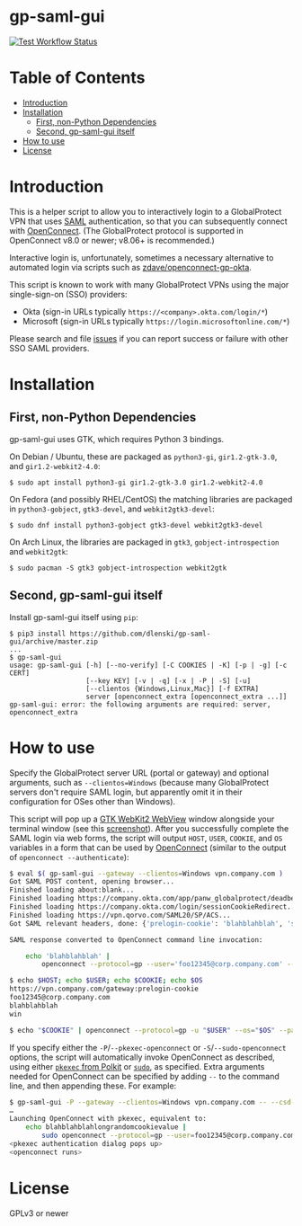 gp-saml-gui
===========

[![Test Workflow Status](https://github.com/dlenski/gp-saml-gui/workflows/build/badge.svg)](https://github.com/dlenski/gp-saml-gui/actions?query=workflow%3Abuild)

Table of Contents
=================

  * [Introduction](#introduction)
  * [Installation](#installation)
    * [First, non-Python Dependencies](#first-non-python-dependencies)
    * [Second, gp-saml-gui itself](#second-gp-saml-gui-itself)
  * [How to use](#how-to-use)
  * [License](#license)

Introduction
============

This is a helper script to allow you to interactively login to a GlobalProtect VPN
that uses [SAML](https://en.wikipedia.org/wiki/Security_Assertion_Markup_Language)
authentication, so that you can subsequently connect with [OpenConnect](https://www.infradead.org/openconnect).
(The GlobalProtect protocol is supported in OpenConnect v8.0 or newer; v8.06+ is recommended.)

Interactive login is, unfortunately, sometimes a necessary alternative to automated
login via scripts such as
[zdave/openconnect-gp-okta](https://github.com/zdave/openconnect-gp-okta).

This script is known to work with many GlobalProtect VPNs using the major single-sign-on (SSO) providers:

- Okta (sign-in URLs typically `https://<company>.okta.com/login/*`)
- Microsoft (sign-in URLs typically `https://login.microsoftonline.com/*`)

Please search and file [issues](https://github.com/dlenski/gp-saml-gui/issues) if you can report success
or failure with other SSO SAML providers.

Installation
============

First, non-Python Dependencies
------------------------------

gp-saml-gui uses GTK, which requires Python 3 bindings.

On Debian / Ubuntu, these are packaged as `python3-gi`, `gir1.2-gtk-3.0`, and
`gir1.2-webkit2-4.0`:

```
$ sudo apt install python3-gi gir1.2-gtk-3.0 gir1.2-webkit2-4.0
```

On Fedora (and possibly RHEL/CentOS) the matching libraries are packaged in
`python3-gobject`, `gtk3-devel`, and `webkit2gtk3-devel`:

```
$ sudo dnf install python3-gobject gtk3-devel webkit2gtk3-devel
```

On Arch Linux, the libraries are packaged in `gtk3`, `gobject-introspection`
and `webkit2gtk`:

```
$ sudo pacman -S gtk3 gobject-introspection webkit2gtk
```

Second, gp-saml-gui itself
--------------------------

Install gp-saml-gui itself using `pip`:

```
$ pip3 install https://github.com/dlenski/gp-saml-gui/archive/master.zip
...
$ gp-saml-gui
usage: gp-saml-gui [-h] [--no-verify] [-C COOKIES | -K] [-p | -g] [-c CERT]
                   [--key KEY] [-v | -q] [-x | -P | -S] [-u]
                   [--clientos {Windows,Linux,Mac}] [-f EXTRA]
                   server [openconnect_extra [openconnect_extra ...]]
gp-saml-gui: error: the following arguments are required: server, openconnect_extra
```

How to use
==========

Specify the GlobalProtect server URL (portal or gateway) and optional
arguments, such as `--clientos=Windows` (because many GlobalProtect
servers don't require SAML login, but apparently omit it in their configuration
for OSes other than Windows).

This script will pop up a [GTK WebKit2 WebView](https://webkitgtk.org/) window
alongside your terminal window (see this [screenshot](screenshot.png)).
After you successfully complete the SAML login via web forms, the script will output
`HOST`, `USER`, `COOKIE`, and `OS` variables in a form that can be used by
[OpenConnect](http://www.infradead.org/openconnect/juniper.html)
(similar to the output of `openconnect --authenticate`):

```sh
$ eval $( gp-saml-gui --gateway --clientos=Windows vpn.company.com )
Got SAML POST content, opening browser...
Finished loading about:blank...
Finished loading https://company.okta.com/app/panw_globalprotect/deadbeefFOOBARba1234/sso/saml...
Finished loading https://company.okta.com/login/sessionCookieRedirect...
Finished loading https://vpn.qorvo.com/SAML20/SP/ACS...
Got SAML relevant headers, done: {'prelogin-cookie': 'blahblahblah', 'saml-username': 'foo12345@corp.company.com', 'saml-slo': 'no', 'saml-auth-status': '1'}

SAML response converted to OpenConnect command line invocation:

    echo 'blahblahblah' |
        openconnect --protocol=gp --user='foo12345@corp.company.com' --os=win --usergroup=prelogin-cookie:gateway --passwd-on-stdin vpn.company.com

$ echo $HOST; echo $USER; echo $COOKIE; echo $OS
https://vpn.company.com/gateway:prelogin-cookie
foo12345@corp.company.com
blahblahblah
win

$ echo "$COOKIE" | openconnect --protocol=gp -u "$USER" --os="$OS" --passwd-on-stdin "$HOST"
```

If you specify either the `-P`/`--pkexec-openconnect` or `-S`/`--sudo-openconnect` options, the script
will automatically invoke OpenConnect as described, using either [`pkexec` from Polkit](https://www.freedesktop.org/software/polkit/docs/0.106/polkit.8.html)
or [`sudo`](https://www.sudo.ws/), as specified. Extra arguments needed for OpenConnect can be specified by adding ` -- ` to the command line, and then
appending these. For example:

```sh
$ gp-saml-gui -P --gateway --clientos=Windows vpn.company.com -- --csd-wrapper=hip-report.sh
…
Launching OpenConnect with pkexec, equivalent to:
    echo blahblahblahlongrandomcookievalue |
        sudo openconnect --protocol=gp --user=foo12345@corp.company.com --os=win --usergroup=gateway:prelogin-cookie --passwd-on-stdin vpn.company.com
<pkexec authentication dialog pops up>
<openconnect runs>
```

License
=======

GPLv3 or newer
